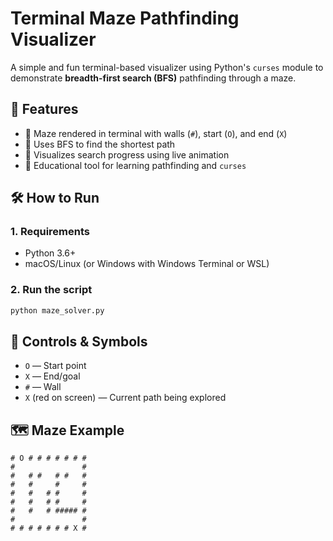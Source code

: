 # Terminal Maze Pathfinding Visualizer

A simple and fun terminal-based visualizer using Python's `curses` module to demonstrate **breadth-first search (BFS)** pathfinding through a maze.


## 🎯 Features

- 🧱 Maze rendered in terminal with walls (`#`), start (`O`), and end (`X`)
- 🔎 Uses BFS to find the shortest path
- 🎨 Visualizes search progress using live animation
- 🧠 Educational tool for learning pathfinding and `curses`


## 🛠️ How to Run

### 1. Requirements

- Python 3.6+
- macOS/Linux (or Windows with Windows Terminal or WSL)

### 2. Run the script

```bash
python maze_solver.py
````


## 🎨 Controls & Symbols

* `O` — Start point
* `X` — End/goal
* `#` — Wall
* `X` (red on screen) — Current path being explored


## 🗺️ Maze Example

```text
# O # # # # # # #
#               #
#   # #   # #   #
#   #     #     #
#   #   # #     #
#   #   # #     #
#   #   # ##### #
#               #
# # # # # # # X #
```

